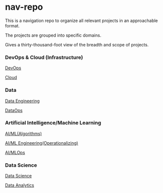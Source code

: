 # nav-repo

This is a navigation repo to organize all relevant projects in an approachable format.

The projects are grouped into specific domains.

Gives a thirty-thousand-foot view of the breadth and scope of projects.

### DevOps & Cloud (Infrastructure)
<a href= '#'>DevOps</a>

<a href= '#'>Cloud</a>

### Data
<a href= '#'>Data Engineering</a>

<a href= '#'>DataOps</a>

### Artificial Intelligence/Machine Learning
<a href= '#'>AI/ML(Algorithms)</a>

<a href= '#'>AI/ML Engineering(Operationalizing)</a>

<a href= '#'>AI/MLOps</a>

### Data Science
<a href= '#'>Data Science</a>

<a href= '#'>Data Analytics</a>







